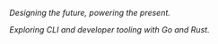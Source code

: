 *Designing the future, powering the present.*

*Exploring CLI and developer tooling with Go and Rust.*

